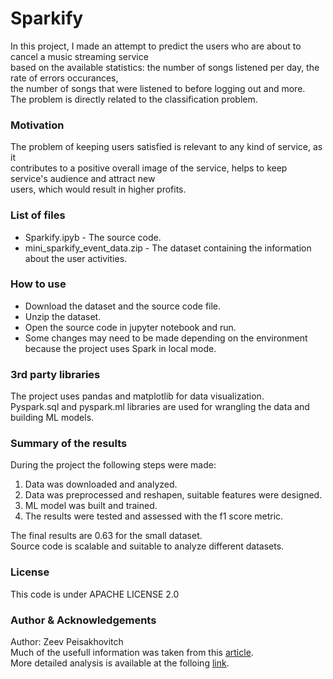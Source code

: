 # Sparkify
In this project, I made an attempt to predict the users who are about to cancel a music streaming service  
based on the available statistics: the number of songs listened per day, the rate of errors occurances,   
the number of songs that were listened to before logging out and more.  
The problem is directly related to the classification problem.  

### Motivation  
The problem of keeping users satisfied is relevant to any kind of service, as it   
contributes to a positive overall image of the service, helps to keep service's audience and attract new  
users, which would result in higher profits.   

### List of files
* Sparkify.ipyb - The source code.  
* mini_sparkify_event_data.zip - The dataset containing the information about the user activities.  

### How to use
- Download the dataset and the source code file. 
- Unzip the dataset. 
- Open the source code in jupyter notebook and run.  
- Some changes may need to be made depending on the environment because the project uses Spark in local mode.  

### 3rd party libraries
The project uses pandas and matplotlib for data visualization.  
Pyspark.sql and pyspark.ml libraries are used for wrangling the data and building ML models.  

### Summary of the results  
During the project the following steps were made:
1. Data was downloaded and analyzed.
2. Data was preprocessed and reshapen, suitable features were designed.
3. ML model was built and trained.
4. The results were tested and assessed with the f1 score metric. 
  
The final results are 0.63 for the small dataset.  
Source code is scalable and suitable to analyze different datasets.

### License
This code is under APACHE LICENSE 2.0

### Author & Acknowledgements
Author: Zeev Peisakhovitch  
Much of the usefull information was taken from this [article](https://neptune.ai/blog/tabular-data-binary-classification-tips-and-tricks-from-5-kaggle-competitions).  
More detailed analysis is available at the folloing [link](https://zeevush0819.medium.com/sparkify-523e800cdb59).
